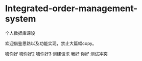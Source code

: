 # Integrated-order-management-system
个人数据库课设

欢迎借鉴思路以及功能实现，禁止大篇幅copy。

嗨你好
嗨你好2
嗨你好3
创建请求
我好
你好
测试冲突
